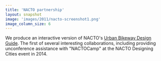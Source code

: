 ```yaml
---
title: 'NACTO partnership'
layout: snapshot
image: 'images/2011/nacto-screenshot1.png'
image_column_size: 6
---
```


We produce an interactive version of NACTO's <a href="http://blog.openplans.org/2011/03/nacto-urban-bikeway-design-guide/">Urban Bikeway Design Guide</a>. The first of several interesting collaborations, including providing unconference assistance with "NACTOCamp" at the NACTO Designing Cities event in 2014.